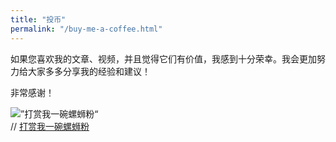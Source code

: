 ```yaml
---
title: "投币"
permalink: "/buy-me-a-coffee.html"
---
```


如果您喜欢我的文章、视频，并且觉得它们有价值，我感到十分荣幸。我会更加努力给大家多多分享我的经验和建议！


非常感谢！

<div class=”col-md-3 text-right“>
    <img alt=”打赏我一碗螺蛳粉“ src=”{{site.baseurl}}/zhifubao.jpg“ class=”rounded-circle“ height=”100“ width=”100“>
</div>
// <a class="btn btn-danger" href="https://www.wowthemes.net/donate/">打赏我一碗螺蛳粉</a>
